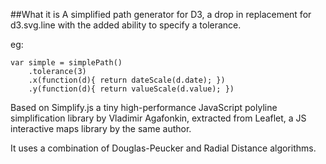 ##What it is
A simplified path generator for D3, a drop in replacement for d3.svg.line with the added ability to specify a tolerance.

eg:

```
var simple = simplePath()
	.tolerance(3)
	.x(function(d){ return dateScale(d.date); })
	.y(function(d){ return valueScale(d.value); })
```
	
Based on Simplify.js a tiny high-performance JavaScript polyline simplification library by Vladimir Agafonkin, extracted from Leaflet, a JS interactive maps library by the same author. 

It uses a combination of Douglas-Peucker and Radial Distance algorithms.


